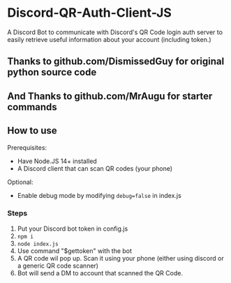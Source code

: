 # Discord-QR-Auth-Client-JS
A Discord Bot to communicate with Discord's QR Code login auth server
to easily retrieve useful information about your account
(including token.)

## Thanks to github.com/DismissedGuy for original python source code

## And Thanks to github.com/MrAugu for starter commands

## How to use
Prerequisites:
* Have Node.JS 14+ installed
* A Discord client that can scan QR codes (your phone)

Optional:
* Enable debug mode by modifying `debug=false` in index.js

### Steps
1. Put your Discord bot token in config.js
2. `npm i`
3. `node index.js`
4. Use command "$gettoken" with the bot
5. A QR code wil pop up. Scan it using your phone
(either using discord or a generic QR code scanner)
6. Bot will send a DM to account that scanned the QR Code.
